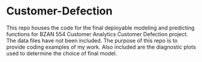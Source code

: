 # Customer-Defection
This repo houses the code for the final deployable modeling and predicting functions for BZAN 554 Customer Analytics Customer Defection project. The data files have not been included. The purpose of this repo is to provide coding examples of my work. Also included are the diagnostic plots used to determine the choice of final model.
